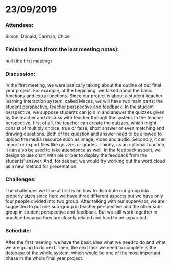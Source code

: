 # 23/09/2019

### Attendees: 
Simon, Donald, Carman, Chloe

### Finished items (from the last meeting notes): 
null (the first meeting)

### Discussion: 
In the first meeting, we were basically talking about the outline of our final year project. For example, at the beginning, we talked about the basic functions and extra functions. Since our project is about a student-teacher learning interaction system, called Macas, we will have two main parts: the student perspective, teacher perspective and feedback. In the student perspective, we suppose students can join in and answer the quizzes given by the teacher and discuss with teacher through the system. In the teacher perspective, first of all, the teacher can create the quizzes, which might consist of multiply choice, true or false, short answer or even matching and drawing questions. Both of the question and answer need to be allowed to upload the media resource such as image, video and audio. Secondly, it can import or export files like quizzes or grades. Thirdly, as an optional function, it can also be used to take attendance as well. In the feedback aspect, we design to use chart with pie or bar to display the feedback from the students’ answer. And, for deeper, we would try working out the word cloud as a new method for presentation. 
 
### Challenges: 
The challenges we face at first is on how to distribute our group into properly sizes since here we have three different aspects but we have only four people divided into two group. After talking with our supervisor, we are suggested to put one sub-group in teacher perspective and the other sub-group in student perspective and feedback. But we still work together in practice because they are closely related and hard to be separated.  

### Schedule:
After the first meeting, we have the basic idea what we need to do and what we are going to do next. Then, the next task we need to complete is the database of the whole system, which would be one of the most important phase in the whole final year project. 
